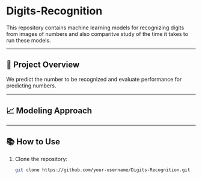 # Digits-Recognition

This repository contains machine learning models for recognizing digits from images of numbers and also comparitve study of the time it takes to run these models.

---
## 🚀 Project Overview
We predict the number to be recognized and evaluate performance for predicting numbers. 

---
## 📈 Modeling Approach

---
## 📚 How to Use

1. Clone the repository:
   ```bash
   git clone https://github.com/your-username/Digits-Recognition.git
